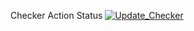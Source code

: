 Checker Action Status [![Update_Checker](https://github.com/NangenX/Actions-OpenWrt-x86/actions/workflows/update-checker.yml/badge.svg)](https://github.com/NangenX/Actions-OpenWrt-x86/actions/workflows/update-checker.yml)

